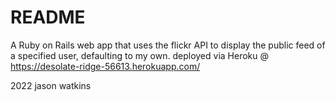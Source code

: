 # README

A Ruby on Rails web app that uses the flickr API to display the public feed of a specified user, defaulting to my own. deployed via Heroku @ https://desolate-ridge-56613.herokuapp.com/

2022 jason watkins